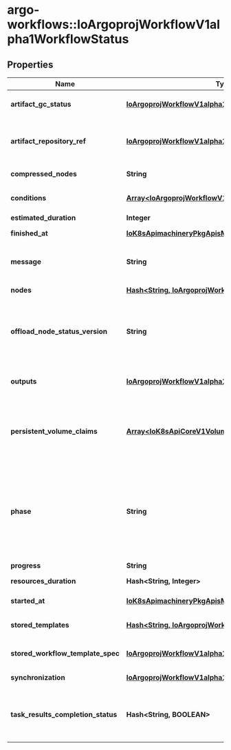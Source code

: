 # argo-workflows::IoArgoprojWorkflowV1alpha1WorkflowStatus

## Properties
Name | Type | Description | Notes
------------ | ------------- | ------------- | -------------
**artifact_gc_status** | [**IoArgoprojWorkflowV1alpha1ArtGCStatus**](IoArgoprojWorkflowV1alpha1ArtGCStatus.md) | ArtifactGCStatus maintains the status of Artifact Garbage Collection | [optional] 
**artifact_repository_ref** | [**IoArgoprojWorkflowV1alpha1ArtifactRepositoryRefStatus**](IoArgoprojWorkflowV1alpha1ArtifactRepositoryRefStatus.md) | ArtifactRepositoryRef is used to cache the repository to use so we do not need to determine it everytime we reconcile. | [optional] 
**compressed_nodes** | **String** | Compressed and base64 decoded Nodes map | [optional] 
**conditions** | [**Array&lt;IoArgoprojWorkflowV1alpha1Condition&gt;**](IoArgoprojWorkflowV1alpha1Condition.md) | Conditions is a list of conditions the Workflow may have | [optional] 
**estimated_duration** | **Integer** | EstimatedDuration in seconds. | [optional] 
**finished_at** | [**IoK8sApimachineryPkgApisMetaV1Time**](IoK8sApimachineryPkgApisMetaV1Time.md) | Time at which this workflow completed | [optional] 
**message** | **String** | A human readable message indicating details about why the workflow is in this condition. | [optional] 
**nodes** | [**Hash&lt;String, IoArgoprojWorkflowV1alpha1NodeStatus&gt;**](IoArgoprojWorkflowV1alpha1NodeStatus.md) | Nodes is a mapping between a node ID and the node&#39;s status. | [optional] 
**offload_node_status_version** | **String** | Whether on not node status has been offloaded to a database. If exists, then Nodes and CompressedNodes will be empty. This will actually be populated with a hash of the offloaded data. | [optional] 
**outputs** | [**IoArgoprojWorkflowV1alpha1Outputs**](IoArgoprojWorkflowV1alpha1Outputs.md) | Outputs captures output values and artifact locations produced by the workflow via global outputs | [optional] 
**persistent_volume_claims** | [**Array&lt;IoK8sApiCoreV1Volume&gt;**](IoK8sApiCoreV1Volume.md) | PersistentVolumeClaims tracks all PVCs that were created as part of the io.argoproj.workflow.v1alpha1. The contents of this list are drained at the end of the workflow. | [optional] 
**phase** | **String** | Phase a simple, high-level summary of where the workflow is in its lifecycle. Will be \&quot;\&quot; (Unknown), \&quot;Pending\&quot;, or \&quot;Running\&quot; before the workflow is completed, and \&quot;Succeeded\&quot;, \&quot;Failed\&quot; or \&quot;Error\&quot; once the workflow has completed. | [optional] 
**progress** | **String** | Progress to completion | [optional] 
**resources_duration** | **Hash&lt;String, Integer&gt;** | ResourcesDuration is the total for the workflow | [optional] 
**started_at** | [**IoK8sApimachineryPkgApisMetaV1Time**](IoK8sApimachineryPkgApisMetaV1Time.md) | Time at which this workflow started | [optional] 
**stored_templates** | [**Hash&lt;String, IoArgoprojWorkflowV1alpha1Template&gt;**](IoArgoprojWorkflowV1alpha1Template.md) | StoredTemplates is a mapping between a template ref and the node&#39;s status. | [optional] 
**stored_workflow_template_spec** | [**IoArgoprojWorkflowV1alpha1WorkflowSpec**](IoArgoprojWorkflowV1alpha1WorkflowSpec.md) | StoredWorkflowSpec stores the WorkflowTemplate spec for future execution. | [optional] 
**synchronization** | [**IoArgoprojWorkflowV1alpha1SynchronizationStatus**](IoArgoprojWorkflowV1alpha1SynchronizationStatus.md) | Synchronization stores the status of synchronization locks | [optional] 
**task_results_completion_status** | **Hash&lt;String, BOOLEAN&gt;** | TaskResultsCompletionStatus tracks task result completion status (mapped by node ID). Used to prevent premature archiving and garbage collection. | [optional] 


